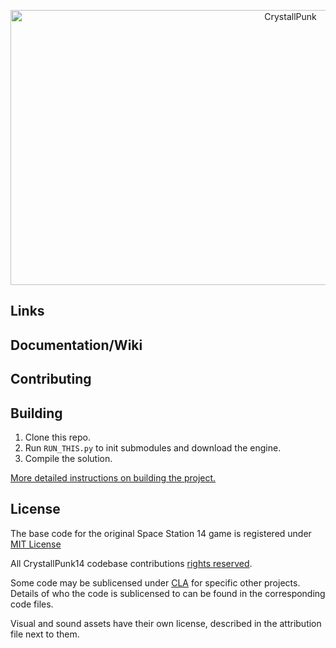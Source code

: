 <p align="center"> <img alt="CrystallPunk" width="880" height="440" src="https://github.com/crystallpunk-14/crystall-punk-14/assets/96445749/d1d1907b-aaa4-4491-83da-342de0ac5244" /></p>

## Links

## Documentation/Wiki

## Contributing

## Building

1. Clone this repo.
2. Run `RUN_THIS.py` to init submodules and download the engine.
3. Compile the solution.

[More detailed instructions on building the project.](https://docs.spacestation14.com/en/general-development/setup.html)

## License
The base code for the original Space Station 14 game is registered under [MIT License](https://github.com/crystallpunk-14/crystall-punk-14/blob/master/LICENSE_MIT.txt)

All CrystallPunk14 codebase contributions [rights reserved](https://github.com/crystallpunk-14/crystall-punk-14/blob/master/LICENSE_ARR.TXT).

Some code may be sublicensed under [CLA](https://github.com/crystallpunk-14/crystall-punk-14/blob/master/LICENSE_CLA.txt) for specific other projects. Details of who the code is sublicensed to can be found in the corresponding code files.

Visual and sound assets have their own license, described in the attribution file next to them.
